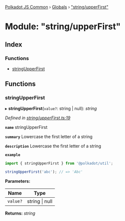 [Polkadot JS Common](../README.md) › [Globals](../globals.md) › ["string/upperFirst"](_string_upperfirst_.md)

# Module: "string/upperFirst"

## Index

### Functions

* [stringUpperFirst](_string_upperfirst_.md#stringupperfirst)

## Functions

###  stringUpperFirst

▸ **stringUpperFirst**(`value?`: string | null): *string*

*Defined in [string/upperFirst.ts:19](https://github.com/polkadot-js/common/blob/caa5a8b9/packages/util/src/string/upperFirst.ts#L19)*

**`name`** stringUpperFirst

**`summary`** Lowercase the first letter of a string

**`description`** 
Lowercase the first letter of a string

**`example`** 
<BR>

```javascript
import { stringUpperFirst } from '@polkadot/util';

stringUpperFirst('abc'); // => 'Abc'
```

**Parameters:**

Name | Type |
------ | ------ |
`value?` | string &#124; null |

**Returns:** *string*
